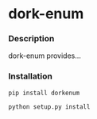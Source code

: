 # dork-enum

### Description

dork-enum provides...


### Installation

```
pip install dorkenum
```


```
python setup.py install
```
